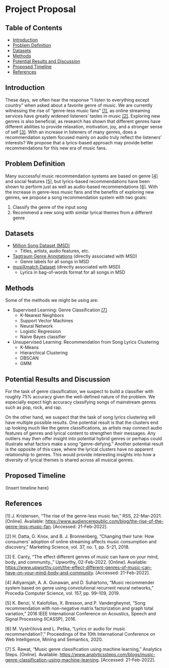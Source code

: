 # Project Proposal
## Table of Contents
  - [Introduction](#introduction)
  - [Problem Definition](#problem-definition)
  - [Datasets](#datasets)
  - [Methods](#methods)
  - [Potential Results and Discussion](#potential-results-and-discussion)
  - [Proposed Timeline](#proposed-timeline)
  - [References](#references)

## Introduction
These days, we often hear the response “I listen to everything except country” when asked about a favorite genre of music. We are currently witnessing the rise of “genre-less music fans” [[1]](#references), as online streaming services have greatly widened listeners’ tastes in music [[2]](#references). Exploring new genres is also beneficial, as research has shown that different genres have different abilities to provide relaxation, motivation, joy, and a stronger sense of self [[3]](#references). With an increase in listeners of many genres, does a recommendation system focused mainly on audio truly reflect the listeners’ interests? We propose that a lyrics-based approach may provide better recommendations for this new era of music fans.

## Problem Definition
Many successful music recommendation systems are based on genre [[4]](#references) and social features [[5]](#references), but lyrics-based recommendations have been shown to perform just as well as audio-based recommendations [[6]](#references). With the increase in genre-less music fans and the benefits of exploring new genres, we propose a song recommendation system with two goals:
1.	Classify the genre of the input song
2.	Recommend a new song with similar lyrical themes from a different genre

## Datasets
- [Million Song Dataset (MSD)](http://millionsongdataset.com/)
  - Titles, artists, audio features, etc.
- [Tagtraum Genre Annotations](https://www.tagtraum.com/msd_genre_datasets.html) (directly associated with MSD)
  - Genre labels for all songs in MSD
- [musiXmatch Dataset](http://millionsongdataset.com/musixmatch/) (directly associated with MSD)
  - Lyrics in bag-of-words format for all songs in MSD

## Methods
Some of the methods we might be using are:
- Supervised Learning: Genre Classification [[7]](#references)
  - K-Nearest Neighbors
  - Support Vector Machines
  - Neural Network
  - Logistic Regression
  - Naive Bayes classifier
- Unsupervised Learning: Recommendation from Song Lyrics Clustering
  - K-Means
  - Hierarchical Clustering
  - DBSCAN
  - GMM

## Potential Results and Discussion
For the task of genre classification, we suspect to build a classifier with roughly 75% accuracy given the well-defined nature of the problem. We especially expect high accuracy classifying songs of mainstream genres such as pop, rock, and rap.  

On the other hand, we suspect that the task of song lyrics clustering will have multiple possible results. One potential result is that the clusters end up looking much like the genre classifications, as artists may connect audio features of genres and lyrical content to strengthen their messages. Any outliers may then offer insight into potential hybrid genres or perhaps could illustrate what factors make a song “genre-defying.” Another potential result is the opposite of this case, where the lyrical clusters have no apparent relationship to genres. This would provide interesting insights into how a diversity of lyrical themes is shared across all musical genres.

## Proposed Timeline
{Insert timeline here}

## References
[1] J. Kristensen, “The rise of the genre-less music fan,” RSS, 22-Mar-2021. [Online]. Available: https://www.audiencerepublic.com/blog/the-rise-of-the-genre-less-music-fan. [Accessed: 21-Feb-2022].

[2] H. Datta, G. Knox, and B. J. Bronnenberg, “Changing their tune: How consumers’ adoption of online streaming affects music consumption and discovery,” Marketing Science, vol. 37, no. 1, pp. 5–21, 2018.

[3] E. Canty, “The effect different genres of music can have on your mind, body, and community.,” Upworthy, 02-Feb-2022. [Online]. Available: https://www.upworthy.com/the-effect-different-genres-of-music-can-have-on-your-mind-body-and-community. [Accessed: 21-Feb-2022].

[4] Adiyansjah, A. A. Gunawan, and D. Suhartono, “Music recommender system based on genre using convolutional recurrent neural networks,” Procedia Computer Science, vol. 157, pp. 99–109, 2019.

[5] K. Benzi, V. Kalofolias, X. Bresson, and P. Vandergheynst, “Song recommendation with non-negative matrix factorization and graph total variation,” 2016 IEEE International Conference on Acoustics, Speech and Signal Processing (ICASSP), 2016.

[6] M. Vystrčilová and L. Peška, “Lyrics or audio for music recommendation?,” Proceedings of the 10th International Conference on Web Intelligence, Mining and Semantics, 2020. 

[7] S. Rawat, “Music genre classification using machine learning,” Analytics Steps. [Online]. Available: https://www.analyticssteps.com/blogs/music-genre-classification-using-machine-learning. [Accessed: 21-Feb-2022].